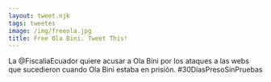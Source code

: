 ```yaml
---
layout: tweet.njk
tags: tweetes
image: /img/freeola.jpg
title: Free Ola Bini. Tweet This!
---
```

La @FiscaliaEcuador quiere acusar a Ola Bini por los ataques a las webs que sucedieron cuando Ola Bini estaba en prisión. #30DíasPresoSinPruebas
